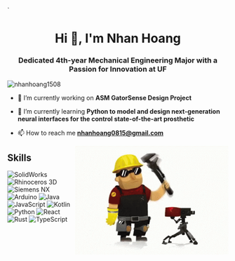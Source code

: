 `<h1 align="center">Hi 👋, I'm Nhan Hoang</h1>
<h3 align="center">Dedicated 4th-year Mechanical Engineering Major with a Passion for Innovation at UF</h3>

<p align="left"> <img src="https://komarev.com/ghpvc/?username=nhanhoang1508&label=Profile%20views&color=0e75b6&style=flat" alt="nhanhoang1508" /> </p>

- 🔭 I’m currently working on **ASM GatorSense Design Project**

- 🌱 I’m currently learning **Python to model and design next-generation neural interfaces for the control state-of-the-art prosthetic**

- 📫 How to reach me **nhanhoang0815@gmail.com**
  
<img align="right" alt="Mechanical Engineering' by the fire." width="350" src="img/tenor.gif" />

## Skills

![SolidWorks](https://img.shields.io/badge/SolidWorks-4EAA25?logo=SolidWorks&logoColor=white&style=for-the-badge)
![Rhinoceros 3D](https://img.shields.io/badge/rhinoceros-801010?logo=rhinoceros&logoColor=white&style=for-the-badge)
![Siemens NX](https://img.shields.io/badge/siemens-009999?logo=siemens&logoColor=white&style=for-the-badge)
![Arduino](https://img.shields.io/badge/arduino-00878F?logo=arduino&logoColor=white&style=for-the-badge)
![Java](https://img.shields.io/badge/Java-F8981D?logo=java&logoColor=white&style=for-the-badge)
![JavaScript](https://img.shields.io/badge/JavaScript-F7DF1E?logo=javascript&logoColor=black&style=for-the-badge)
![Kotlin](https://img.shields.io/badge/Kotlin-7F52FF?logo=kotlin&logoColor=white&style=for-the-badge)
![Python](https://img.shields.io/badge/Python-3776AB?logo=python&logoColor=white&style=for-the-badge)
![React](https://img.shields.io/badge/React-61DAFB?logo=react&logoColor=black&style=for-the-badge)
![Rust](https://img.shields.io/badge/Rust-000000?logo=rust&logoColor=white&style=for-the-badge)
![TypeScript](https://img.shields.io/badge/TypeScript-3178C6?logo=typescript&logoColor=white&style=for-the-badge)


